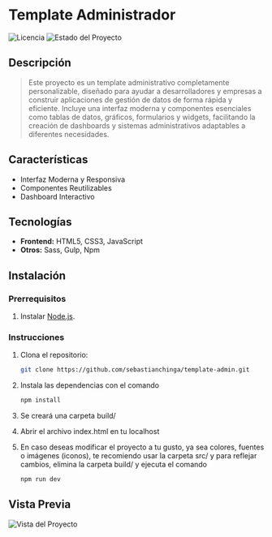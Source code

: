 # Template Administrador

![Licencia](https://img.shields.io/github/license/tu_usuario/tu_proyecto)
![Estado del Proyecto](https://img.shields.io/badge/status-en%20desarrollo-brightgreen)

## Descripción


> Este proyecto es un template administrativo completamente personalizable, diseñado para ayudar a desarrolladores y empresas a construir aplicaciones de gestión de datos de forma rápida y eficiente. Incluye una interfaz moderna y componentes esenciales como tablas de datos, gráficos, formularios y widgets, facilitando la creación de dashboards y sistemas administrativos adaptables a diferentes necesidades.

## Características

- Interfaz Moderna y Responsiva
- Componentes Reutilizables
- Dashboard Interactivo

## Tecnologías

- **Frontend:** HTML5, CSS3, JavaScript
- **Otros:** Sass, Gulp, Npm

## Instalación

### Prerrequisitos

1. Instalar [Node.js](https://nodejs.org/en/).

### Instrucciones

1. Clona el repositorio:

   ```bash
   git clone https://github.com/sebastianchinga/template-admin.git

2. Instala las dependencias con el comando 
    ```bash
    npm install

3. Se creará una carpeta build/

4. Abrir el archivo index.html en tu localhost

5. En caso deseas modificar el proyecto a tu gusto, ya sea colores, fuentes o imágenes (iconos), te recomiendo usar la carpeta src/ y para reflejar cambios, elimina la carpeta build/ y ejecuta el comando
    ```bash
    npm run dev

## Vista Previa

![Vista del Proyecto](./assets/admin.png)
